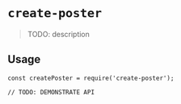 # `create-poster`

> TODO: description

## Usage

```
const createPoster = require('create-poster');

// TODO: DEMONSTRATE API
```
